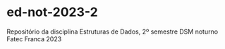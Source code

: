 # ed-not-2023-2
Repositório da disciplina Estruturas de Dados, 2º semestre DSM noturno Fatec Franca 2023